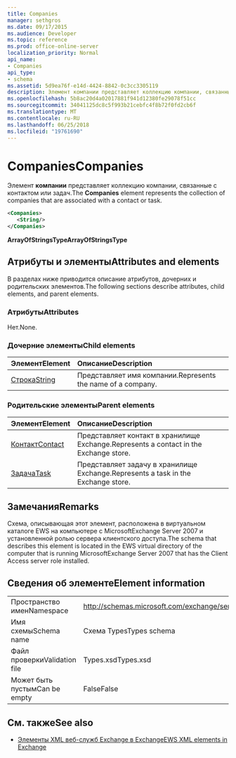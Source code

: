 ```yaml
---
title: Companies
manager: sethgros
ms.date: 09/17/2015
ms.audience: Developer
ms.topic: reference
ms.prod: office-online-server
localization_priority: Normal
api_name:
- Companies
api_type:
- schema
ms.assetid: 5d9ea76f-e14d-4424-8842-0c3cc3305119
description: Элемент компании представляет коллекцию компании, связанные с контактом или задач.
ms.openlocfilehash: 5b8ac20d4a02017881f941d12380fe29078f51cc
ms.sourcegitcommit: 34041125dc8c5f993b21cebfc4f8b72f0fd2cb6f
ms.translationtype: MT
ms.contentlocale: ru-RU
ms.lasthandoff: 06/25/2018
ms.locfileid: "19761690"
---
```

# <a name="companies"></a><span data-ttu-id="f7ed6-103">Companies</span><span class="sxs-lookup"><span data-stu-id="f7ed6-103">Companies</span></span>

<span data-ttu-id="f7ed6-104">Элемент **компании** представляет коллекцию компании, связанные с контактом или задач.</span><span class="sxs-lookup"><span data-stu-id="f7ed6-104">The **Companies** element represents the collection of companies that are associated with a contact or task.</span></span> 
  
```xml
<Companies>
   <String/>
</Companies>
```

 <span data-ttu-id="f7ed6-105">**ArrayOfStringsType**</span><span class="sxs-lookup"><span data-stu-id="f7ed6-105">**ArrayOfStringsType**</span></span>
## <a name="attributes-and-elements"></a><span data-ttu-id="f7ed6-106">Атрибуты и элементы</span><span class="sxs-lookup"><span data-stu-id="f7ed6-106">Attributes and elements</span></span>

<span data-ttu-id="f7ed6-107">В разделах ниже приводится описание атрибутов, дочерних и родительских элементов.</span><span class="sxs-lookup"><span data-stu-id="f7ed6-107">The following sections describe attributes, child elements, and parent elements.</span></span>
  
### <a name="attributes"></a><span data-ttu-id="f7ed6-108">Атрибуты</span><span class="sxs-lookup"><span data-stu-id="f7ed6-108">Attributes</span></span>

<span data-ttu-id="f7ed6-109">Нет.</span><span class="sxs-lookup"><span data-stu-id="f7ed6-109">None.</span></span>
  
### <a name="child-elements"></a><span data-ttu-id="f7ed6-110">Дочерние элементы</span><span class="sxs-lookup"><span data-stu-id="f7ed6-110">Child elements</span></span>

|<span data-ttu-id="f7ed6-111">**Элемент**</span><span class="sxs-lookup"><span data-stu-id="f7ed6-111">**Element**</span></span>|<span data-ttu-id="f7ed6-112">**Описание**</span><span class="sxs-lookup"><span data-stu-id="f7ed6-112">**Description**</span></span>|
|:-----|:-----|
|[<span data-ttu-id="f7ed6-113">Строка</span><span class="sxs-lookup"><span data-stu-id="f7ed6-113">String</span></span>](string.md) <br/> |<span data-ttu-id="f7ed6-114">Представляет имя компании.</span><span class="sxs-lookup"><span data-stu-id="f7ed6-114">Represents the name of a company.</span></span>  <br/> |
   
### <a name="parent-elements"></a><span data-ttu-id="f7ed6-115">Родительские элементы</span><span class="sxs-lookup"><span data-stu-id="f7ed6-115">Parent elements</span></span>

|<span data-ttu-id="f7ed6-116">**Элемент**</span><span class="sxs-lookup"><span data-stu-id="f7ed6-116">**Element**</span></span>|<span data-ttu-id="f7ed6-117">**Описание**</span><span class="sxs-lookup"><span data-stu-id="f7ed6-117">**Description**</span></span>|
|:-----|:-----|
|[<span data-ttu-id="f7ed6-118">Контакт</span><span class="sxs-lookup"><span data-stu-id="f7ed6-118">Contact</span></span>](contact.md) <br/> |<span data-ttu-id="f7ed6-119">Представляет контакт в хранилище Exchange.</span><span class="sxs-lookup"><span data-stu-id="f7ed6-119">Represents a contact in the Exchange store.</span></span>  <br/> |
|[<span data-ttu-id="f7ed6-120">Задача</span><span class="sxs-lookup"><span data-stu-id="f7ed6-120">Task</span></span>](task.md) <br/> |<span data-ttu-id="f7ed6-121">Представляет задачу в хранилище Exchange.</span><span class="sxs-lookup"><span data-stu-id="f7ed6-121">Represents a task in the Exchange store.</span></span>  <br/> |
   
## <a name="remarks"></a><span data-ttu-id="f7ed6-122">Замечания</span><span class="sxs-lookup"><span data-stu-id="f7ed6-122">Remarks</span></span>

<span data-ttu-id="f7ed6-123">Схема, описывающая этот элемент, расположена в виртуальном каталоге EWS на компьютере с MicrosoftExchange Server 2007 и установленной ролью сервера клиентского доступа.</span><span class="sxs-lookup"><span data-stu-id="f7ed6-123">The schema that describes this element is located in the EWS virtual directory of the computer that is running MicrosoftExchange Server 2007 that has the Client Access server role installed.</span></span>
  
## <a name="element-information"></a><span data-ttu-id="f7ed6-124">Сведения об элементе</span><span class="sxs-lookup"><span data-stu-id="f7ed6-124">Element information</span></span>

|||
|:-----|:-----|
|<span data-ttu-id="f7ed6-125">Пространство имен</span><span class="sxs-lookup"><span data-stu-id="f7ed6-125">Namespace</span></span>  <br/> |http://schemas.microsoft.com/exchange/services/2006/types  <br/> |
|<span data-ttu-id="f7ed6-126">Имя схемы</span><span class="sxs-lookup"><span data-stu-id="f7ed6-126">Schema name</span></span>  <br/> |<span data-ttu-id="f7ed6-127">Схема Types</span><span class="sxs-lookup"><span data-stu-id="f7ed6-127">Types schema</span></span>  <br/> |
|<span data-ttu-id="f7ed6-128">Файл проверки</span><span class="sxs-lookup"><span data-stu-id="f7ed6-128">Validation file</span></span>  <br/> |<span data-ttu-id="f7ed6-129">Types.xsd</span><span class="sxs-lookup"><span data-stu-id="f7ed6-129">Types.xsd</span></span>  <br/> |
|<span data-ttu-id="f7ed6-130">Может быть пустым</span><span class="sxs-lookup"><span data-stu-id="f7ed6-130">Can be empty</span></span>  <br/> |<span data-ttu-id="f7ed6-131">False</span><span class="sxs-lookup"><span data-stu-id="f7ed6-131">False</span></span>  <br/> |
   
## <a name="see-also"></a><span data-ttu-id="f7ed6-132">См. также</span><span class="sxs-lookup"><span data-stu-id="f7ed6-132">See also</span></span>



- [<span data-ttu-id="f7ed6-133">Элементы XML веб-служб Exchange в Exchange</span><span class="sxs-lookup"><span data-stu-id="f7ed6-133">EWS XML elements in Exchange</span></span>](ews-xml-elements-in-exchange.md)

